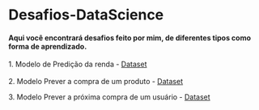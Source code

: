 # Desafios-DataScience

####  Aqui você encontrará desafios feito por mim, de diferentes tipos como forma de aprendizado.
 <p>  1. Modelo de Predição da renda  - <a href = http://archive.ics.uci.edu/ml/datasets/Adult> Dataset</a> <br><br>
      2. Modelo Prever a compra de um produto - <a href = https://www.kaggle.com/c/santander-customer-transaction-prediction/data> Dataset</a></p>
      3. Modelo Prever a próxima compra de um usuário - <a href = https://ml-challenge.mercadolibre.com/rules> Dataset</a></p>


